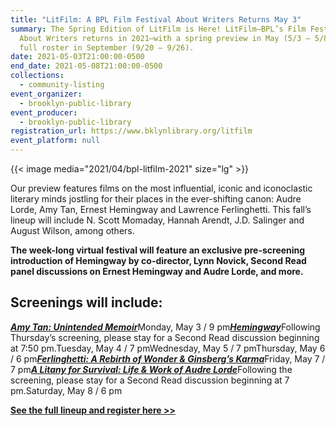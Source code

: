 ```yaml
---
title: "LitFilm: A BPL Film Festival About Writers Returns May 3"
summary: The Spring Edition of LitFilm is Here! LitFilm—BPL’s Film Festival
  About Writers returns in 2021—with a spring preview in May (5/3 – 5/8) and a
  full roster in September (9/20 – 9/26).
date: 2021-05-03T21:00:00-0500
end_date: 2021-05-08T21:00:00-0500
collections:
  - community-listing
event_organizer:
  - brooklyn-public-library
event_producer:
  - brooklyn-public-library
registration_url: https://www.bklynlibrary.org/litfilm
event_platform: null
---
```

{{< image media="2021/04/bpl-litfilm-2021" size="lg" >}}

Our preview features films on the most influential, iconic and iconoclastic literary minds jostling for their places in the ever-shifting canon: Audre Lorde, Amy Tan, Ernest Hemingway and Lawrence Ferlinghetti. This fall’s lineup will include N. Scott Momaday, Hannah Arendt, J.D. Salinger and August Wilson, among others.

**The week-long virtual festival will feature an exclusive pre-screening introduction of Hemingway by co-director, Lynn Novick, Second Read panel discussions on Ernest Hemingway and Audre Lorde, and more.**

## Screenings will include:

[***Amy Tan: Unintended Memoir***](https://nam11.safelinks.protection.outlook.com/?url=https%3A%2F%2Fclick.bklynlibraryinfo.org%2F%3Fqs%3D301a1712d7a36d494d9af41835c891aaf52a56e74ec216c93527f88129cdc035af321caf20f22d33111bf9730b79edc6a7bb701ba2c4735e&data=04%7C01%7C%7Cdb543101209f4a194ef508d90bf2f290%7C1e5ca0decfdb489aa28403ee50d0c0d4%7C0%7C0%7C637553960353217135%7CUnknown%7CTWFpbGZsb3d8eyJWIjoiMC4wLjAwMDAiLCJQIjoiV2luMzIiLCJBTiI6Ik1haWwiLCJXVCI6Mn0%3D%7C1000&sdata=l43zVFbuoheNLhXLyfWwGI%2FSUMsn2NWchzMTH5Rg4BY%3D&reserved=0)Monday, May 3 / 9 pm[***Hemingway***](https://nam11.safelinks.protection.outlook.com/?url=https%3A%2F%2Fclick.bklynlibraryinfo.org%2F%3Fqs%3D301a1712d7a36d494a8ee5a07023beb1b6cba5507a5c363a23d1ce7bc9e68e471d24fd53ff3d1f27f864508c9760c3978a285591f0f80a96&data=04%7C01%7C%7Cdb543101209f4a194ef508d90bf2f290%7C1e5ca0decfdb489aa28403ee50d0c0d4%7C0%7C0%7C637553960353217135%7CUnknown%7CTWFpbGZsb3d8eyJWIjoiMC4wLjAwMDAiLCJQIjoiV2luMzIiLCJBTiI6Ik1haWwiLCJXVCI6Mn0%3D%7C1000&sdata=m7wF7WRLwS7SFyZgok48x5HQQoWcoNKRXWXdV6THZhM%3D&reserved=0)Following Thursday’s screening, please stay for a Second Read discussion beginning at 7:50 pm.Tuesday, May 4 / 7 pmWednesday, May 5 / 7 pmThursday, May 6 / 6 pm[***Ferlinghetti: A Rebirth of Wonder & Ginsberg’s Karma***](https://nam11.safelinks.protection.outlook.com/?url=https%3A%2F%2Fclick.bklynlibraryinfo.org%2F%3Fqs%3D301a1712d7a36d49842c197a98515266cbf556182ad1ba8f1ae1980ef4ffa969e3cfc267bf1994883eacbdd61f38ca12efc4e676c5812630&data=04%7C01%7C%7Cdb543101209f4a194ef508d90bf2f290%7C1e5ca0decfdb489aa28403ee50d0c0d4%7C0%7C0%7C637553960353227124%7CUnknown%7CTWFpbGZsb3d8eyJWIjoiMC4wLjAwMDAiLCJQIjoiV2luMzIiLCJBTiI6Ik1haWwiLCJXVCI6Mn0%3D%7C1000&sdata=Gb%2BCV1Rz55ZPSQEtABxP0OaEqnFlypoWvkW4w47LeNo%3D&reserved=0)Friday, May 7 / 7 pm[***A Litany for Survival: Life & Work of Audre Lorde***](https://nam11.safelinks.protection.outlook.com/?url=https%3A%2F%2Fclick.bklynlibraryinfo.org%2F%3Fqs%3D301a1712d7a36d497c89ea1dfc170284ebe48f632898b4247661a598f2b94462b61ef71627054396ebdd5ddaeae29ee4fa6ae54b25093563&data=04%7C01%7C%7Cdb543101209f4a194ef508d90bf2f290%7C1e5ca0decfdb489aa28403ee50d0c0d4%7C0%7C0%7C637553960353227124%7CUnknown%7CTWFpbGZsb3d8eyJWIjoiMC4wLjAwMDAiLCJQIjoiV2luMzIiLCJBTiI6Ik1haWwiLCJXVCI6Mn0%3D%7C1000&sdata=GWjMWtXsKp9w1uFh6SNtqxmpJrZiua%2BBWPGGQqt4Zow%3D&reserved=0)Following the screening, please stay for a Second Read discussion beginning at 7 pm.Saturday, May 8 / 6 pm

**[See the full lineup and register here >>](https://www.bklynlibrary.org/litfilm)**